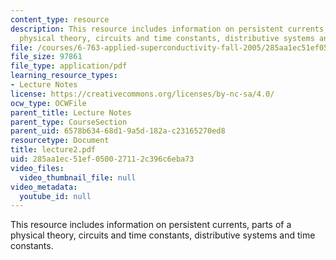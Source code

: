 ```yaml
---
content_type: resource
description: This resource includes information on persistent currents, parts of a
  physical theory, circuits and time constants, distributive systems and time constants.
file: /courses/6-763-applied-superconductivity-fall-2005/285aa1ec51ef050027112c396c6eba73_lecture2.pdf
file_size: 97861
file_type: application/pdf
learning_resource_types:
- Lecture Notes
license: https://creativecommons.org/licenses/by-nc-sa/4.0/
ocw_type: OCWFile
parent_title: Lecture Notes
parent_type: CourseSection
parent_uid: 6578b634-68d1-9a5d-182a-c23165270ed8
resourcetype: Document
title: lecture2.pdf
uid: 285aa1ec-51ef-0500-2711-2c396c6eba73
video_files:
  video_thumbnail_file: null
video_metadata:
  youtube_id: null
---
```

This resource includes information on persistent currents, parts of a physical theory, circuits and time constants, distributive systems and time constants.